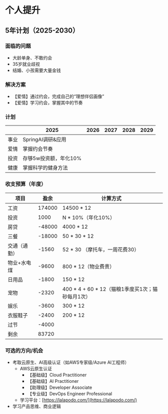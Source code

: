 # 个人提升

## 5年计划（2025-2030）

### 面临的问题

- 大龄单身、不敢约会
- 35岁就业歧视
- 结婚、小孩需要大量金钱

### 解决方案

- 【爱情】通过约会，完成自己的“理想伴侣画像”
- 【爱情】学习约会，掌握其中的节奏


### 计划

|     | 2025          | 2026 | 2027 | 2028 | 2029 |
|-----|---------------|---|---|---|---|
| 事业  | SpringAI调研&应用 |
| 爱情  | 掌握约会节奏        |
| 投资  | 存够5w投资额，年化10% |
| 健康  | 掌握科学的健身方法     |

### 收支预算（年度）

| 项目     | 盈余     | 计算方式                               |
|--------|--------|------------------------------------|
| 工资     | 174000 | 14500 * 12                         |
| 投资     | 1000   | N * 10%（年化10%）                     |
| 房贷     | -48000 | 4000 * 12                          |
| 三餐     | -18000 | 50 * 30 * 12                       | 
| 交通（通勤） | -1560  | 52 * 30 （摩托车，一周花费30）               |
| 物业+水电煤 | -9600  | 800 * 12（物业费贵）                     |
| 日用品    | -1800  | 150 * 12                           |
| 宠物     | -2320  | 400 * 4 + 60 * 12（猫粮1季度买1次；猫砂每月1次） |
| 娱乐     | -3600  | 300 * 12                           |
| 衣服鞋子   | -2400  | 200 * 12                           |
| 过节     | -4000  |                                    |
| 剩余     | 83720  |                                    |


### 可选的方向/机会

- 考取云原生、AI高级认证（如AWS专家级/Azure AI工程师）
  - AWS云原生认证
    - 【基础级】Cloud Practitioner
    - 【基础级】AI Practitioner
    - 【助理级】Developer Associate
    - 【专业级】DevOps Engineer Professional
  - 学习平台：[https://lalapodo.com/](https://lalapodo.com/)
- 学习产品思维、商业逻辑

